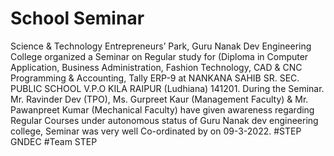 # School Seminar
Science & Technology Entrepreneurs’ Park, Guru Nanak Dev Engineering College organized a Seminar on Regular study for (Diploma in Computer Application, Business Administration, Fashion Technology, CAD & CNC Programming & Accounting, Tally ERP-9 at NANKANA SAHIB SR. SEC. PUBLIC SCHOOL V.P.O KILA RAIPUR (Ludhiana) 141201. During the Seminar. Mr. Ravinder Dev (TPO), Ms. Gurpreet Kaur (Management Faculty) & Mr. Pawanpreet Kumar (Mechanical Faculty) have given awareness regarding Regular Courses under autonomous status of Guru Nanak dev engineering college, Seminar was very well Co-ordinated by on 09-3-2022. #STEP GNDEC #Team STEP